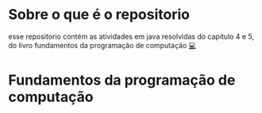 # Sobre o que é o repositorio

esse repositorio contém as atividades em java resolvidas do capitulo 4 e 5, do livro fundamentos da programação de computação [💻](https://doc-0o-38-prod-03-apps-viewer.googleusercontent.com/viewer2/prod-03/pdf/o1shni9t88lhn124o13k2j56hin7brmv/ml9ng3ipquih6jfescvdeuv8th18sc6d/1732277250000/3/114902790585864823759/APznzaZqJ_BHfpNWqXzc0vY2FRFk_RbOZOHtUpKInM8uCVJpY9JdIygIQlBXMFGGO5ZXJFM8tUNRVyg8QPcRxE3DuXeCOfR1zDiEiYasxAIEZJpjiPXHhDoik9QCDuveRV8BSU9clHFpWsd6RzoS_Uofo6z4gPRByIaVxmkvduO3JYqnOSjaBtUKj0UQJGdgfpKMnjd4LuiDsW_O5SgI_lwnP4dMOIW2sF9oh3kOI-YGSA5W2R3i7nRgvPZl6c752lwvIYjWv7dXoBUYSYF1Sharm9sImvMDGswVQkP3HBFoH5WgRhe4KjyQv0WYPFacFrzvNUFXnHa9VX7OfIcuzxa-hTlwDghRtVRubCncAZxp4FCjQVErBol-gooV7nQjYJMvfRkpTQxoYIoSN-qIoPqIG_JAoIMJebuz4iWobTMFyc5yAdOMIto=?authuser=0&nonce=07bfb41qkekr4&user=114902790585864823759&hash=5to60vbh3l9fsssmik7s0o0tmp9le3in)

# Fundamentos da programação de computação
